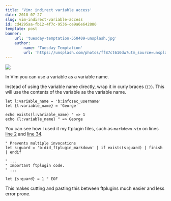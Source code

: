 ```yaml
---
title: 'Vim: indirect variable access'
date: 2018-07-27
slug: vim-indirect-variable-access
id: cd4295aa-fb12-4f7c-9536-ce9a6e642880
template: post
banner:
    url: 'tuesday-temptation-550409-unsplash.jpg'
    author:
        name: 'Tuesday Temptation'
        url: 'https://unsplash.com/photos/ffB7ct610dw?utm_source=unsplash&utm_medium=referral&utm_content=creditCopyText'
---
```


![](tuesday-temptation-550409-unsplash.jpg)

In Vim you can use a variable as a variable name.

Instead of using the variable name directly, wrap it in curly braces (`{}`).
This will use the contents of the variable as the variable name.

```vim{numberLines: true}
let l:variable_name = 'b:infosec_username'
let {l:variable_name} = 'George'

echo exists(l:variable_name) " => 1
echo {l:variable_name} " => George
```

You can see how I used it my ftplugin files, such as `markdown.vim` on lines
[line 2](https://github.com/docwhat/dotfiles/blob/1b255b2f92bcf70ba8a8737f79200cd77188d9a9/tag-neovim/config/nvim/ftplugin/markdown.vim#L2)
and
[line 34](https://github.com/docwhat/dotfiles/blob/1b255b2f92bcf70ba8a8737f79200cd77188d9a9/tag-neovim/config/nvim/ftplugin/markdown.vim#L34).

```vim{2,8}
" Prevents multiple invocations
let s:guard = 'b:did_ftplugin_markdown' | if exists(s:guard) | finish | endif

" ...
" Important ftplugin code.
" ...

let {s:guard} = 1 " EOF
```

This makes cutting and pasting this between ftplugins much easier and less
error prone.

